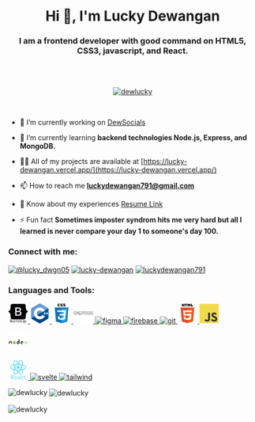 <h1 align="center">Hi 👋, I'm Lucky Dewangan</h1>
<h3 align="center">I am a frontend developer with good command on HTML5, CSS3, javascript, and React.</h3>
<br><br>

<p align="center"> <a href="https://github.com/ryo-ma/github-profile-trophy"><img src="https://github-profile-trophy.vercel.app/?username=ryo-ma&theme=onedark" alt="dewlucky" /></a> </p>
<br>

- 🔭 I’m currently working on [DewSocials](https://github.com/DewLucky/DewSocials)

- 🌱 I’m currently learning **backend technologies Node.js, Express, and MongoDB.**

- 👨‍💻 All of my projects are available at [https://lucky-dewangan.vercel.app/](https://lucky-dewangan.vercel.app/)

- 📫 How to reach me **luckydewangan791@gmail.com**

- 📄 Know about my experiences [Resume Link](https://drive.google.com/file/d/1QFaC8zhX2cvpDiJrKzkIY_CBW_52Crgo/view?usp=sharing)

- ⚡ Fun fact **Sometimes imposter syndrom hits me very hard but all I learned is never compare your day 1 to someone's day 100.**

<h3 align="left">Connect with me:</h3>
<p align="left">
  <a href="https://twitter.com/@lucky_dwgn05" target="blank"><img align="center" src="https://raw.githubusercontent.com/rahuldkjain/github-profile-readme-generator/master/src/images/icons/Social/twitter.svg" alt="@lucky_dwgn05" height="30" width="40" /></a>
  <a href="https://linkedin.com/in/lucky-dewangan" target="blank"><img align="center" src="https://raw.githubusercontent.com/rahuldkjain/github-profile-readme-generator/master/src/images/icons/Social/linked-in-alt.svg" alt="lucky-dewangan" height="30" width="40" /></a>
  <a href="https://instagram.com/luckydewangan791" target="blank"><img align="center" src="https://raw.githubusercontent.com/rahuldkjain/github-profile-readme-generator/master/src/images/icons/Social/instagram.svg" alt="luckydewangan791" height="30" width="40" /></a>
</p>

<h3 align="left">Languages and Tools:</h3>
<p align="left"> 
  
  <a href="https://getbootstrap.com" target="_blank" rel="noreferrer"> 
  <img src="https://raw.githubusercontent.com/devicons/devicon/master/icons/bootstrap/bootstrap-plain-wordmark.svg" alt="bootstrap" width="40" height="40"/> 
  </a> 
  
  <a href="https://www.w3schools.com/cpp/" target="_blank" rel="noreferrer"> 
    <img src="https://raw.githubusercontent.com/devicons/devicon/master/icons/cplusplus/cplusplus-original.svg" alt="cplusplus" width="40" height="40"/> 
  </a> 
  
  <a href="https://www.w3schools.com/css/" target="_blank" rel="noreferrer"> 
    <img src="https://raw.githubusercontent.com/devicons/devicon/master/icons/css3/css3-original-wordmark.svg" alt="css3" width="40" height="40"/> 
  </a> 
  
  <a href="https://expressjs.com" target="_blank" rel="noreferrer"> 
  <img src="https://raw.githubusercontent.com/devicons/devicon/master/icons/express/express-original-wordmark.svg" alt="express" width="40" height="40"/> 
  </a> 
  
  <a href="https://www.figma.com/" target="_blank" rel="noreferrer"> 
    <img src="https://www.vectorlogo.zone/logos/figma/figma-icon.svg" alt="figma" width="40" height="40"/> 
  </a> 
  
  <a href="https://firebase.google.com/" target="_blank" rel="noreferrer"> 
  <img src="https://www.vectorlogo.zone/logos/firebase/firebase-icon.svg" alt="firebase" width="40" height="40"/> 
  </a> 
  
  <a href="https://git-scm.com/" target="_blank" rel="noreferrer"> 
  <img src="https://www.vectorlogo.zone/logos/git-scm/git-scm-icon.svg" alt="git" width="40" height="40"/> 
  </a> 
  
  <a href="https://www.w3.org/html/" target="_blank" rel="noreferrer"> 
    <img src="https://raw.githubusercontent.com/devicons/devicon/master/icons/html5/html5-original-wordmark.svg" alt="html5" width="40" height="40"/> 
  </a> 
  
  <a href="https://developer.mozilla.org/en-US/docs/Web/JavaScript" target="_blank" rel="noreferrer"> 
  <img src="https://raw.githubusercontent.com/devicons/devicon/master/icons/javascript/javascript-original.svg" alt="javascript" width="40" height="40"/> 
  </a> 
  
  <a href="https://nodejs.org" target="_blank" rel="noreferrer"> <img src="https://raw.githubusercontent.com/devicons/devicon/master/icons/nodejs/nodejs-original-wordmark.svg" alt="nodejs" width="40" height="40"/> 
  </a> 
  
  <a href="https://reactjs.org/" target="_blank" rel="noreferrer"> 
  <img src="https://raw.githubusercontent.com/devicons/devicon/master/icons/react/react-original-wordmark.svg" alt="react" width="40" height="40"/> 
  </a> 
  
  <a href="https://svelte.dev" target="_blank" rel="noreferrer">
  <img src="https://upload.wikimedia.org/wikipedia/commons/1/1b/Svelte_Logo.svg" alt="svelte" width="40" height="40"/> 
  </a>
  
  <a href="https://tailwindcss.com/" target="_blank" rel="noreferrer"> 
    <img src="https://www.vectorlogo.zone/logos/tailwindcss/tailwindcss-icon.svg" alt="tailwind" width="40" height="40"/>
  </a> 
</p>

<p><img align="left" src="https://github-readme-stats.vercel.app/api/top-langs?username=dewlucky&show_icons=true&locale=en&layout=compact" alt="dewlucky" /></p>

<p>&nbsp;<img align="center" src="https://github-readme-stats.vercel.app/api?username=dewlucky&show_icons=true&locale=en" alt="dewlucky" /></p>

<p><img align="center" src="https://github-readme-streak-stats.herokuapp.com/?user=dewlucky&" alt="dewlucky" /></p>


